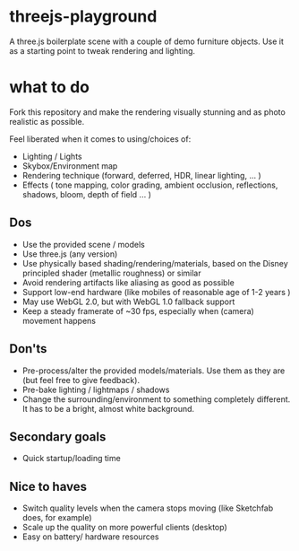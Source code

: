 # threejs-playground
A three.js boilerplate scene with a couple of demo furniture objects. Use it as a starting point to tweak rendering and lighting.

# what to do
Fork this repository and make the rendering visually stunning and as photo realistic as possible.

Feel liberated when it comes to using/choices of:
* Lighting / Lights
* Skybox/Environment map
* Rendering technique (forward, deferred, HDR, linear lighting, ... )
* Effects ( tone mapping, color grading, ambient occlusion, reflections, shadows, bloom, depth of field ... )

## Dos
* Use the provided scene / models
* Use three.js (any version)
* Use physically based shading/rendering/materials, based on the Disney principled shader (metallic roughness) or similar
* Avoid rendering artifacts like aliasing as good as possible
* Support low-end hardware (like mobiles of reasonable age of 1-2 years )
* May use WebGL 2.0, but with WebGL 1.0 fallback support
* Keep a steady framerate of ~30 fps, especially when (camera) movement happens

## Don'ts
* Pre-process/alter the provided models/materials. Use them as they are (but feel free to give feedback).
* Pre-bake lighting / lightmaps / shadows
* Change the surrounding/environment to something completely different. It has to be a bright, almost white background.

## Secondary goals
* Quick startup/loading time

## Nice to haves
* Switch quality levels when the camera stops moving (like Sketchfab does, for example)
* Scale up the quality on more powerful clients (desktop)
* Easy on battery/ hardware resources



